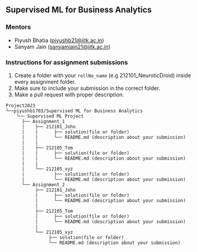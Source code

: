 ## Supervised ML for Business Analytics

### Mentors
- Piyush Bhatia (piyushb21@iitk.ac.in)
- Sanyam Jain (sanyamjain21@iitk.ac.in)

### Instructions for assignment submissions
1. Create a folder with your `rollNo_name` (e.g 212101_NeuroticDroid) inside every assignment folder.
2. Make sure to include your submission in the correct folder.
3. Make a pull request with proper description.

```
Project2023
└──piyushb1703/Supervised ML for Business Analytics
    └── Supervised ML Project
      ├── Assignment_1
      |    ├── 212101_John
      |    |      ├── solution(file or folder)
      |    |      └── README.md (description about your submission)
      |    |
      |    ├── 212105_Tom
      |    |      ├── solution(file or folder)
      |    |      └── README.md (description about your submission)
      |    |
      |    └── 212105_xyz
      |           ├── solution(file or folder)
      |           └── README.md (description about your submission)
      └── Assignment_2
           ├── 212101_John
           |      ├── solution(file or folder)
           |      └── README.md (description about your submission)
           |
           ├── 212105_Tom
           |      ├── solution(file or folder)
           |      └── README.md (description about your submission)
           |
           └── 212105_xyz
                ├── solution(file or folder)
                └── README.md (description about your submission)
```

